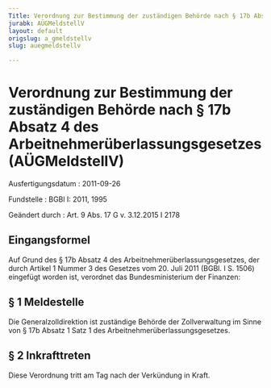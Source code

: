 ```yaml
---
Title: Verordnung zur Bestimmung der zuständigen Behörde nach § 17b Absatz 4 des Arbeitnehmerüberlassungsgesetzes
jurabk: AÜGMeldstellV
layout: default
origslug: a_gmeldstellv
slug: auegmeldstellv

---
```


# Verordnung zur Bestimmung der zuständigen Behörde nach § 17b Absatz 4 des Arbeitnehmerüberlassungsgesetzes (AÜGMeldstellV)

Ausfertigungsdatum
:   2011-09-26

Fundstelle
:   BGBl I: 2011, 1995

Geändert durch
:   Art. 9 Abs. 17 G v. 3.12.2015 I 2178


## Eingangsformel

Auf Grund des § 17b Absatz 4 des Arbeitnehmerüberlassungsgesetzes, der
durch Artikel 1 Nummer 3 des Gesetzes vom 20. Juli 2011 (BGBl. I S.
1506) eingefügt worden ist, verordnet das Bundesministerium der
Finanzen:


## § 1 Meldestelle

Die Generalzolldirektion ist zuständige Behörde der Zollverwaltung im
Sinne von § 17b Absatz 1 Satz 1 des Arbeitnehmerüberlassungsgesetzes.


## § 2 Inkrafttreten

Diese Verordnung tritt am Tag nach der Verkündung in Kraft.


